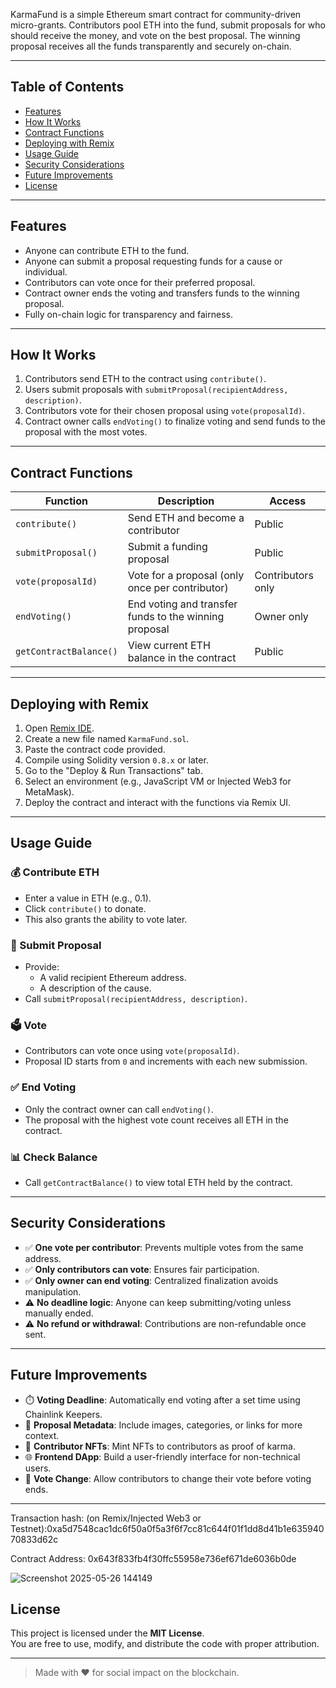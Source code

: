 KarmaFund is a simple Ethereum smart contract for community-driven micro-grants. Contributors pool ETH into the fund, submit proposals for who should receive the money, and vote on the best proposal. The winning proposal receives all the funds transparently and securely on-chain.

---

## Table of Contents

- [Features](#features)  
- [How It Works](#how-it-works)  
- [Contract Functions](#contract-functions)  
- [Deploying with Remix](#deploying-with-remix)  
- [Usage Guide](#usage-guide)  
- [Security Considerations](#security-considerations)  
- [Future Improvements](#future-improvements)  
- [License](#license)

---

## Features

- Anyone can contribute ETH to the fund.  
- Anyone can submit a proposal requesting funds for a cause or individual.  
- Contributors can vote once for their preferred proposal.  
- Contract owner ends the voting and transfers funds to the winning proposal.  
- Fully on-chain logic for transparency and fairness.

---

## How It Works

1. Contributors send ETH to the contract using `contribute()`.  
2. Users submit proposals with `submitProposal(recipientAddress, description)`.  
3. Contributors vote for their chosen proposal using `vote(proposalId)`.  
4. Contract owner calls `endVoting()` to finalize voting and send funds to the proposal with the most votes.

---

## Contract Functions

| Function               | Description                                          | Access           |
|------------------------|------------------------------------------------------|------------------|
| `contribute()`         | Send ETH and become a contributor                    | Public           |
| `submitProposal()`     | Submit a funding proposal                            | Public           |
| `vote(proposalId)`     | Vote for a proposal (only once per contributor)      | Contributors only|
| `endVoting()`          | End voting and transfer funds to the winning proposal| Owner only       |
| `getContractBalance()` | View current ETH balance in the contract             | Public           |

---

## Deploying with Remix

1. Open [Remix IDE](https://remix.ethereum.org).  
2. Create a new file named `KarmaFund.sol`.  
3. Paste the contract code provided.  
4. Compile using Solidity version `0.8.x` or later.  
5. Go to the "Deploy & Run Transactions" tab.  
6. Select an environment (e.g., JavaScript VM or Injected Web3 for MetaMask).  
7. Deploy the contract and interact with the functions via Remix UI.

---

## Usage Guide

### 💰 Contribute ETH
- Enter a value in ETH (e.g., 0.1).
- Click `contribute()` to donate.
- This also grants the ability to vote later.

### 📝 Submit Proposal
- Provide:
  - A valid recipient Ethereum address.
  - A description of the cause.
- Call `submitProposal(recipientAddress, description)`.

### 🗳️ Vote
- Contributors can vote once using `vote(proposalId)`.
- Proposal ID starts from `0` and increments with each new submission.

### ✅ End Voting
- Only the contract owner can call `endVoting()`.
- The proposal with the highest vote count receives all ETH in the contract.

### 📊 Check Balance
- Call `getContractBalance()` to view total ETH held by the contract.

---

## Security Considerations

- ✅ **One vote per contributor**: Prevents multiple votes from the same address.
- ✅ **Only contributors can vote**: Ensures fair participation.
- ✅ **Only owner can end voting**: Centralized finalization avoids manipulation.
- ⚠️ **No deadline logic**: Anyone can keep submitting/voting unless manually ended.
- ⚠️ **No refund or withdrawal**: Contributions are non-refundable once sent.

---

## Future Improvements

- ⏱️ **Voting Deadline**: Automatically end voting after a set time using Chainlink Keepers.
- 🧾 **Proposal Metadata**: Include images, categories, or links for more context.
- 🏅 **Contributor NFTs**: Mint NFTs to contributors as proof of karma.
- 🌐 **Frontend DApp**: Build a user-friendly interface for non-technical users.
- 🔁 **Vote Change**: Allow contributors to change their vote before voting ends.

---
Transaction hash: (on Remix/Injected Web3 or Testnet):0xa5d7548cac1dc6f50a0f5a3f6f7cc81c644f01f1dd8d41b1e63594070833d62c

Contract Address: 0x643f833fb4f30ffc55958e736ef671de6036b0de

![Screenshot 2025-05-26 144149](https://github.com/user-attachments/assets/4bd297a3-7336-4f6d-89ef-fd536744af0e)

## License

This project is licensed under the **MIT License**.  
You are free to use, modify, and distribute the code with proper attribution.

---

> Made with ❤️ for social impact on the blockchain.
